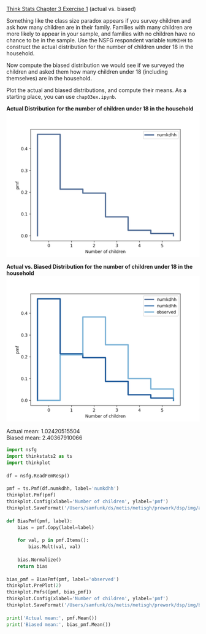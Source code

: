 [Think Stats Chapter 3 Exercise 1](http://greenteapress.com/thinkstats2/html/thinkstats2004.html#toc31) (actual vs. biased)

Something like the class size paradox appears if you survey children and ask how many children are in their family. Families with many children are more likely to appear in your sample, and families with no children have no chance to be in the sample.
Use the NSFG respondent variable `NUMKDHH` to construct the actual distribution for the number of children under 18 in the household.

Now compute the biased distribution we would see if we surveyed the children and asked them how many children under 18 (including themselves) are in the household.

Plot the actual and biased distributions, and compute their means. As a starting place, you can use `chap03ex.ipynb`.

**Actual Distribution for the number of children under 18 in the household**  
![Actual](https://github.com/funkman95/dsp/blob/master/img/actual.png?raw=true)

**Actual vs. Biased Distribution for the number of children under 18 in the household**  
![Actual vs Biased](https://github.com/funkman95/dsp/blob/master/img/biased.png?raw=true)

Actual mean: 1.02420515504  
Biased mean: 2.40367910066

```Python
import nsfg
import thinkstats2 as ts
import thinkplot

df = nsfg.ReadFemResp()

pmf = ts.Pmf(df.numkdhh, label='numkdhh')
thinkplot.Pmf(pmf)
thinkplot.Config(xlabel='Number of children', ylabel='pmf')
thinkplot.SaveFormat('/Users/samfunk/ds/metis/metisgh/prework/dsp/img/actual', fmt='png')

def BiasPmf(pmf, label):
    bias = pmf.Copy(label=label)

    for val, p in pmf.Items():
        bias.Mult(val, val)

    bias.Normalize()
    return bias

bias_pmf = BiasPmf(pmf, label='observed')
thinkplot.PrePlot(2)
thinkplot.Pmfs([pmf, bias_pmf])
thinkplot.Config(xlabel='Number of children', ylabel='pmf')
thinkplot.SaveFormat('/Users/samfunk/ds/metis/metisgh/prework/dsp/img/biased', fmt='png')

print('Actual mean:', pmf.Mean())
print('Biased mean:', bias_pmf.Mean())
```
